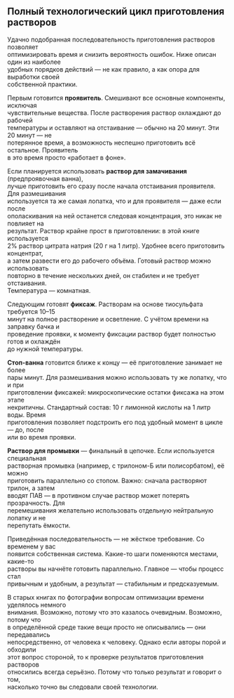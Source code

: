 ## Полный технологический цикл приготовления растворов

Удачно подобранная последовательность приготовления растворов позволяет  
оптимизировать время и снизить вероятность ошибок. Ниже описан один из наиболее  
удобных порядков действий — не как правило, а как опора для выработки своей  
собственной практики.

Первым готовится **проявитель**. Смешивают все основные компоненты, исключая  
чувствительные вещества. После растворения раствор охлаждают до рабочей  
температуры и оставляют на отстаивание — обычно на 20 минут. Эти 20 минут — не  
потерянное время, а возможность неспешно приготовить всё остальное. Проявитель  
в это время просто «работает в фоне».

Если планируется использовать **раствор для замачивания** (предпроявочная ванна),  
лучше приготовить его сразу после начала отстаивания проявителя. Для размешивания  
используется та же самая лопатка, что и для проявителя — даже если после  
ополаскивания на ней останется следовая концентрация, это никак не повлияет на  
результат. Раствор крайне прост в приготовлении: в этой книге используется  
2% раствор цитрата натрия (20 г на 1 литр). Удобнее всего приготовить концентрат,  
а затем развести его до рабочего объёма. Готовый раствор можно использовать  
повторно в течение нескольких дней, он стабилен и не требует отстаивания.  
Температура — комнатная.

Следующим готовят **фиксаж**. Растворам на основе тиосульфата требуется 10–15  
минут на полное растворение и осветление. С учётом времени на заправку бачка и  
проведение проявки, к моменту фиксации раствор будет полностью готов и охлаждён  
до нужной температуры.

**Стоп-ванна** готовится ближе к концу — её приготовление занимает не более  
пары минут. Для размешивания можно использовать ту же лопатку, что и при  
приготовлении фиксажей: микроскопические остатки фиксажа на этом этапе  
некритичны. Стандартный состав: 10 г лимонной кислоты на 1 литр воды. Время  
приготовления позволяет подстроить его под удобный момент в цикле — до, после  
или во время проявки.

**Раствор для промывки** — финальный в цепочке. Если используется специальная  
растворная промывка (например, с трилоном-Б или полисорбатом), её можно  
приготовить параллельно со стопом. Важно: сначала растворяют трилон, а затем  
вводят ПАВ — в противном случае раствор может потерять прозрачность. Для  
перемешивания желательно использовать отдельную нейтральную лопатку и не  
перепутать ёмкости.

Приведённая последовательность — не жёсткое требование. Со временем у вас  
появится собственная система. Какие-то шаги поменяются местами, какие-то  
растворы вы начнёте готовить параллельно. Главное — чтобы процесс стал  
привычным и удобным, а результат — стабильным и предсказуемым.

В старых книгах по фотографии вопросам оптимизации времени уделялось немного  
внимания. Возможно, потому что это казалось очевидным. Возможно, потому что  
в определённой среде такие вещи просто не описывались — они передавались  
непосредственно, от человека к человеку. Однако если авторы порой и обходили  
этот вопрос стороной, то к проверке результатов приготовления растворов  
относились всегда серьёзно. Потому что только результат и говорит о том,  
насколько точно вы следовали своей технологии. 